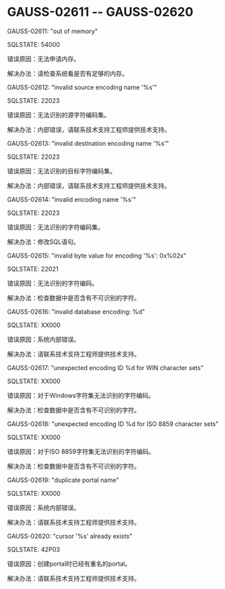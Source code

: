# GAUSS-02611 -- GAUSS-02620

GAUSS-02611: "out of memory"

SQLSTATE: 54000

错误原因：无法申请内存。

解决办法：请检查系统看是否有足够的内存。

GAUSS-02612: "invalid source encoding name '%s'"

SQLSTATE: 22023

错误原因：无法识别的源字符编码集。

解决办法：内部错误，请联系技术支持工程师提供技术支持。

GAUSS-02613: "invalid destination encoding name '%s'"

SQLSTATE: 22023

错误原因：无法识别的目标字符编码集。

解决办法：内部错误，请联系技术支持工程师提供技术支持。

GAUSS-02614: "invalid encoding name '%s'"

SQLSTATE: 22023

错误原因：无法识别的字符编码集。

解决办法：修改SQL语句。

GAUSS-02615: "invalid byte value for encoding '%s': 0x%02x"

SQLSTATE: 22021

错误原因：无法识别的字符编码。

解决办法：检查数据中是否含有不可识别的字符。

GAUSS-02616: "invalid database encoding: %d"

SQLSTATE: XX000

错误原因：系统内部错误。

解决办法：请联系技术支持工程师提供技术支持。

GAUSS-02617: "unexpected encoding ID %d for WIN character sets"

SQLSTATE: XX000

错误原因：对于Windows字符集无法识别的字符编码。

解决办法：检查数据中是否含有不可识别的字符。

GAUSS-02618: "unexpected encoding ID %d for ISO 8859 character sets"

SQLSTATE: XX000

错误原因：对于ISO 8859字符集无法识别的字符编码。

解决办法：检查数据中是否含有不可识别的字符。

GAUSS-02619: "duplicate portal name"

SQLSTATE: XX000

错误原因：系统内部错误。

解决办法：请联系技术支持工程师提供技术支持。

GAUSS-02620: "cursor '%s' already exists"

SQLSTATE: 42P03

错误原因：创建portal时已经有重名的portal。

解决办法：请联系技术支持工程师提供技术支持。


